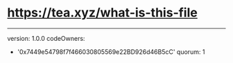 # https://tea.xyz/what-is-this-file
---
version: 1.0.0
codeOwners:
  - '0x7449e54798f7f466030805569e22BD926d46B5cC'
quorum: 1
